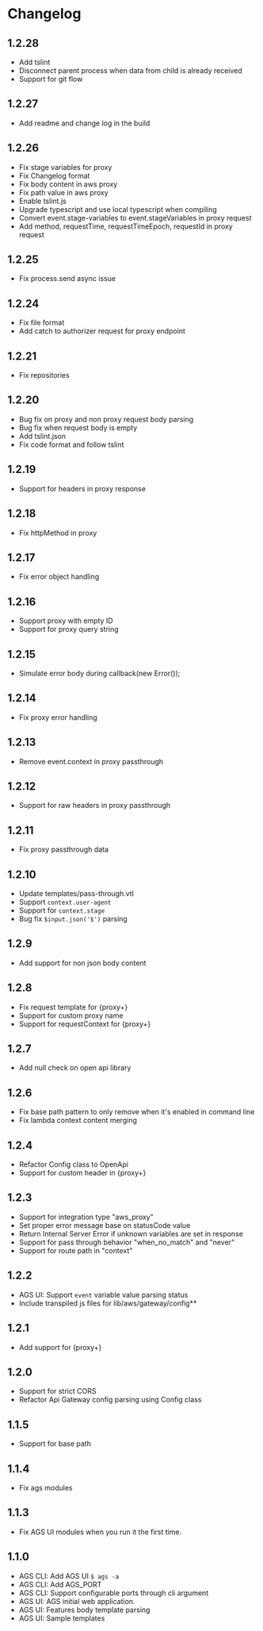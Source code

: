 # Changelog

## 1.2.28

* Add tslint
* Disconnect parent process when data from child is already received
* Support for git flow

## 1.2.27

* Add readme and change log in the build

## 1.2.26

* Fix stage variables for proxy
* Fix Changelog format
* Fix body content in aws proxy
* Fix path value in aws proxy
* Enable tslint.js
* Upgrade typescript and use local typescript when compiling
* Convert event.stage-variables to event.stageVariables in proxy request
* Add method, requestTime, requestTimeEpoch, requestId in proxy request

## 1.2.25

* Fix process.send async issue

## 1.2.24

* Fix file format
* Add catch to authorizer request for proxy endpoint

## 1.2.21

* Fix repositories

## 1.2.20

* Bug fix on proxy and non proxy request body parsing
* Bug fix when request body is empty
* Add tslint.json
* Fix code format and follow tslint

## 1.2.19

* Support for headers in proxy response

## 1.2.18

* Fix httpMethod in proxy

## 1.2.17

* Fix error object handling

## 1.2.16

* Support proxy with empty ID
* Support for proxy query string

## 1.2.15

* Simulate error body during callback(new Error());

## 1.2.14

* Fix proxy error handling

## 1.2.13

* Remove event.context in proxy passthrough

## 1.2.12

* Support for raw headers in proxy passthrough

## 1.2.11

* Fix proxy passthrough data

## 1.2.10

* Update templates/pass-through.vtl
* Support `context.user-agent`
* Support for `context.stage`
* Bug fix `$input.json('$')` parsing

## 1.2.9

* Add support for non json body content

## 1.2.8

* Fix request template for {proxy+}
* Support for custom proxy name
* Support for requestContext for {proxy+}

## 1.2.7

* Add null check on open api library

## 1.2.6

* Fix base path pattern to only remove when it's enabled in command line
* Fix lambda context content merging

## 1.2.4

* Refactor Config class to OpenApi
* Support for custom header in {proxy+}

## 1.2.3

* Support for integration type "aws_proxy"
* Set proper error message base on statusCode value
* Return Internal Server Error if unknown variables are set in response
* Support for pass through behavior "when_no_match" and "never"
* Support for route path in "context"

## 1.2.2

* AGS UI: Support `event` variable value parsing status
* Include transpiled js files for lib/aws/gateway/config\*\*

## 1.2.1

* Add support for {proxy+}

## 1.2.0

* Support for strict CORS
* Refactor Api Gateway config parsing using Config class

## 1.1.5

* Support for base path

## 1.1.4

* Fix ags modules

## 1.1.3

* Fix AGS UI modules when you run it the first time.

## 1.1.0

* AGS CLI: Add AGS UI `$ ags -a`
* AGS CLI: Add AGS_PORT
* AGS CLI: Support configurable ports through cli argument
* AGS UI: AGS initial web application.
* AGS UI: Features body template parsing
* AGS UI: Sample templates

